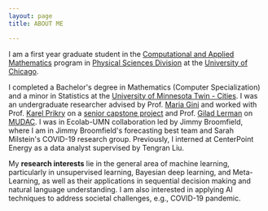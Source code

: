 ```yaml
---
layout: page
title: ABOUT ME

---
```

I am a first year graduate student in the [Computational and Applied Mathematics](https://cam.uchicago.edu/) program in [Physical Sciences Division](https://physicalsciences.uchicago.edu/) at the [University of Chicago](https://www.uchicago.edu/).                  

I completed a Bachelor's degree in Mathematics (Computer Specialization) and a minor in Statistics at the [University of Minnesota Twin - Cities](https://twin-cities.umn.edu/). I was an undergraduate researcher advised by Prof. [Maria Gini](https://www-users.cs.umn.edu/~gini/) and worked with Prof. [Karel Prikry](https://de.wikipedia.org/wiki/Karel_Prikry) on a [senior capstone project](seniorcapstoneproject.pdf) and Prof. [Gilad Lerman](http://www-users.math.umn.edu/~lerman/) on [MUDAC](http://www.mudac.org/mankato/). I was in Ecolab-UMN collaboration led by Jimmy Broomfield, where I am in Jimmy Broomfield's forecasting best team and Sarah Milstein's COVID-19 research group. Previously, I interned at CenterPoint Energy as a data analyst supervised by Tengran Liu.

My **research interests** lie in the general area of machine learning, particularly in unsupervised learning, Bayesian deep learning, and Meta-Learning, as well as their applications in sequential decision making and natural language understanding. I am also interested in applying AI techniques to address societal challenges, e.g., COVID-19 pandemic.
